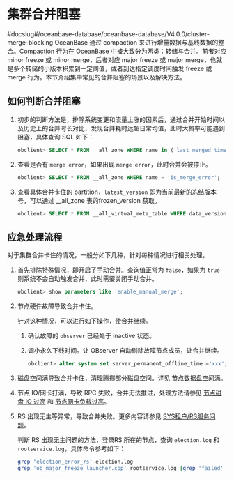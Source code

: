 集群合并阻塞 
===========================
#docslug#/oceanbase-database/oceanbase-database/V4.0.0/cluster-merge-blocking
OceanBase 通过 compaction 来进行增量数据与基线数据的整合。Compaction 行为在 OceanBase 中被大致分为两类：转储与合并。前者对应 minor freeze 或 minor merge，后者对应 major freeze 或 major merge，也就是多个转储的小版本积累到一定阈值，或者到达指定调度时间触发 freeze 或 merge 行为。本节介绍集中常见的合并阻塞的场景以及解决方法。

如何判断合并阻塞 
-----------------------------

1. 初步的判断方法是，排除系统变更和流量上涨的因素后，通过合并开始时间以及历史上的合并时长对比，发现合并耗时远超日常均值，此时大概率可能遇到阻塞，具体查询 SQL 如下：

   ```sql
   obclient> SELECT * FROM __all_zone WHERE name in ('last_merged_time','merge_status','merge_start_time'); 
   ```

   

2. 查看是否有 `merge error`，如果出现 `merge error`，此时合并会被停止。

   ```sql
   obclient> SELECT * FROM __all_zone WHERE name = 'is_merge_error';
   ```

   

3. 查看具体合并卡住的 partition，`latest_version` 即为当前最新的冻结版本号，可以通过 __all_zone 表的frozen_version 获取。

   ```sql
   obclient> SELECT * FROM __all_virtual_meta_table WHERE data_version != 'latest_version' LIMIT 1;
   ```

   




应急处理流程 
---------------------------

对于集群合并卡住的情况，一般分如下几种，针对每种情况进行相关处理。

1. 首先排除特殊情况，即开启了手动合并。查询值正常为 `false`，如果为 `true` 则系统不会自动触发合并，此时需要关闭手动合并。

   ```sql
   obclient> show parameters like 'enable_manual_merge';
   ```

   

2. 节点硬件故障导致合并卡住。

   针对这种情况，可以进行如下操作，使合并继续。
   1. 确认故障的 `observer` 已经处于 inactive 状态。

      
   
   2. 调小永久下线时间。让 OBserver 自动剔除故障节点成员，让合并继续。

      ```sql
      obclient> alter system set server_permanent_offline_time ='xxx';
      ```

      
   

   

3. 磁盘空间满导致合并卡住，清理腾挪部分磁盘空间。详见 [节点数据盘空间满](../2.problems-caused-by-capacity-changes/7.the-node-data-disk-is-full.md)。

   

4. 节点 IO/网卡打满，导致 RPC 失败，合并无法推进，处理方法请参见 [节点磁盘 IO 过高](../2.problems-caused-by-capacity-changes/2.the-disk-i-o-of-the-node-is-too-high.md) 和 [节点网卡负载过高](../2.problems-caused-by-capacity-changes/3.the-network-interface-controller-is-overloaded.md)。

   

5. RS 出现无主等异常，导致合并失败。更多内容请参见 [SYS租户/RS服务问题](../3.other-problems-within-the-cluster/3.service-faq-for-sys-tenants-rs.md)。

   判断 RS 出现无主问题的方法，登录RS 所在的节点，查询 `election.log` 和 `rootservice.log`，具体命令参考如下：

   ```bash
   grep 'election_error_rs' election.log
   grep 'ob_major_freeze_launcher.cpp' rootservice.log |grep 'failed'
   ```

   




